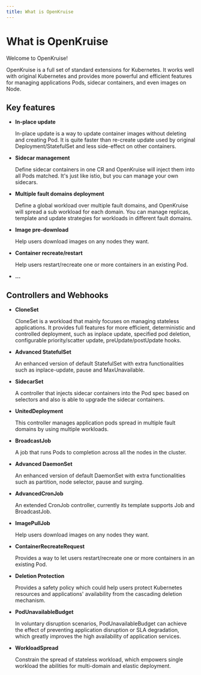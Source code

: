 ```yaml
---
title: What is OpenKruise
---
```

# What is OpenKruise

Welcome to OpenKruise!

OpenKruise is a full set of standard extensions for Kubernetes. It works well with original Kubernetes and provides more powerful and efficient features for managing applications Pods, sidecar containers, and even images on Node.

## Key features

- **In-place update**

    In-place update is a way to update container images without deleting and creating Pod. It is quite faster than re-create update used by original Deployment/StatefulSet and less side-effect on other containers.

- **Sidecar management**

    Define sidecar containers in one CR and OpenKruise will inject them into all Pods matched. It's just like istio, but you can manage your own sidecars.

- **Multiple fault domains deployment**

    Define a global workload over multiple fault domains, and OpenKruise will spread a sub workload for each domain. You can manage replicas, template and update strategies for workloads in different fault domains.

- **Image pre-download**

  Help users download images on any nodes they want.

- **Container recreate/restart**

  Help users restart/recreate one or more containers in an existing Pod.

- **...**

## Controllers and Webhooks

- **CloneSet**

    CloneSet is a workload that mainly focuses on managing stateless applications. It provides full features for more efficient, deterministic and controlled deployment, such as inplace update, specified pod deletion, configurable priority/scatter update, preUpdate/postUpdate hooks.

- **Advanced StatefulSet**

    An enhanced version of default StatefulSet with extra functionalities such as inplace-update, pause and MaxUnavailable.

- **SidecarSet**

    A controller that injects sidecar containers into the Pod spec based on selectors and also is able to upgrade the sidecar containers.

- **UnitedDeployment**

    This controller manages application pods spread in multiple fault domains by using multiple workloads.

- **BroadcastJob**

    A job that runs Pods to completion across all the nodes in the cluster.

- **Advanced DaemonSet**

    An enhanced version of default DaemonSet with extra functionalities such as partition, node selector, pause and surging.

- **AdvancedCronJob**

    An extended CronJob controller, currently its template supports Job and BroadcastJob.

- **ImagePullJob**

    Help users download images on any nodes they want.

- **ContainerRecreateRequest**

    Provides a way to let users restart/recreate one or more containers in an existing Pod.

- **Deletion Protection**

    Provides a safety policy which could help users protect Kubernetes resources and applications' availability from the cascading deletion mechanism.

- **PodUnavailableBudget**

    In voluntary disruption scenarios, PodUnavailableBudget can achieve the effect of preventing application disruption or SLA degradation, which greatly improves the high availability of application services.

- **WorkloadSpread**

    Constrain the spread of stateless workload, which empowers single workload the abilities for multi-domain and elastic deployment.

